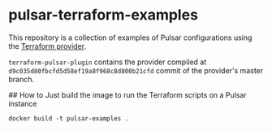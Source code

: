 # pulsar-terraform-examples

This repository is a collection of examples of Pulsar configurations using the [Terraform provider](https://github.com/streamnative/terraform-provider-pulsar).

`terraform-pulsar-plugin` contains the provider compiled at `d9c035d80fbcfd5d58ef19a8f968c8d800b21cfd` commit of the provider's master branch.

## How to
Just build the image to run the Terraform scripts on a Pulsar instance
```
docker build -t pulsar-examples .
```